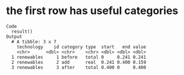 # the first row has useful categories

    Code
      result()
    Output
      # A tibble: 3 x 7
        technology    id category type  start   end value
        <chr>      <dbl> <chr>    <chr> <dbl> <dbl> <dbl>
      1 renewables     1 before   total 0     0.241 0.241
      2 renewables     2 add      real  0.241 0.400 0.159
      3 renewables     3 after    total 0.400 0     0.400

